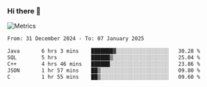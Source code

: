 ### Hi there 👋

![Metrics](https://github.com/radoapx/radoapx/blob/main/github-metrics.svg)

<!--START_SECTION:waka-->

```txt
From: 31 December 2024 - To: 07 January 2025

Java       6 hrs 3 mins    ███████▓░░░░░░░░░░░░░░░░░   30.28 %
SQL        5 hrs           ██████▒░░░░░░░░░░░░░░░░░░   25.04 %
C++        4 hrs 46 mins   ██████░░░░░░░░░░░░░░░░░░░   23.86 %
JSON       1 hr 57 mins    ██▒░░░░░░░░░░░░░░░░░░░░░░   09.80 %
C          1 hr 55 mins    ██▒░░░░░░░░░░░░░░░░░░░░░░   09.60 %
```

<!--END_SECTION:waka-->

<!--
**radoapx/radoapx** is a ✨ _special_ ✨ repository because its `README.md` (this file) appears on your GitHub profile.

Here are some ideas to get you started:

- 🔭 I’m currently working on ...
- 🌱 I’m currently learning ...
- 👯 I’m looking to collaborate on ...
- 🤔 I’m looking for help with ...
- 💬 Ask me about ...
- 📫 How to reach me: ...
- 😄 Pronouns: ...
- ⚡ Fun fact: ...
-->
